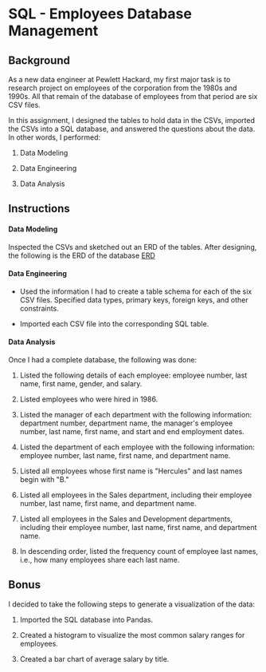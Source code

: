 # SQL - Employees Database Management

## Background

As a new data engineer at Pewlett Hackard, my first major task is to research project on employees of the corporation from the 1980s and 1990s. All that remain of the database of employees from that period are six CSV files.

In this assignment, I designed the tables to hold data in the CSVs, imported the CSVs into a SQL database, and answered the questions about the data. In other words, I performed:

1. Data Modeling

2. Data Engineering

3. Data Analysis

## Instructions

#### Data Modeling

Inspected the CSVs and sketched out an ERD of the tables. After designing, the following is the ERD of the database [ERD](EmployeeSQL/QuickDBD-Employees_Data.png)

#### Data Engineering

* Used the information I had to create a table schema for each of the six CSV files. Specified data types, primary keys, foreign keys, and other constraints.

* Imported each CSV file into the corresponding SQL table.

#### Data Analysis

Once I had a complete database, the following was done:

1. Listed the following details of each employee: employee number, last name, first name, gender, and salary.

2. Listed employees who were hired in 1986.

3. Listed the manager of each department with the following information: department number, department name, the manager's employee number, last name, first name, and start and end employment dates.

4. Listed the department of each employee with the following information: employee number, last name, first name, and department name.

5. Listed all employees whose first name is "Hercules" and last names begin with "B."

6. Listed all employees in the Sales department, including their employee number, last name, first name, and department name.

7. Listed all employees in the Sales and Development departments, including their employee number, last name, first name, and department name.

8. In descending order, listed the frequency count of employee last names, i.e., how many employees share each last name.

## Bonus

I decided to take the following steps to generate a visualization of the data:

1. Imported the SQL database into Pandas. 

2. Created a histogram to visualize the most common salary ranges for employees.

3. Created a bar chart of average salary by title.
